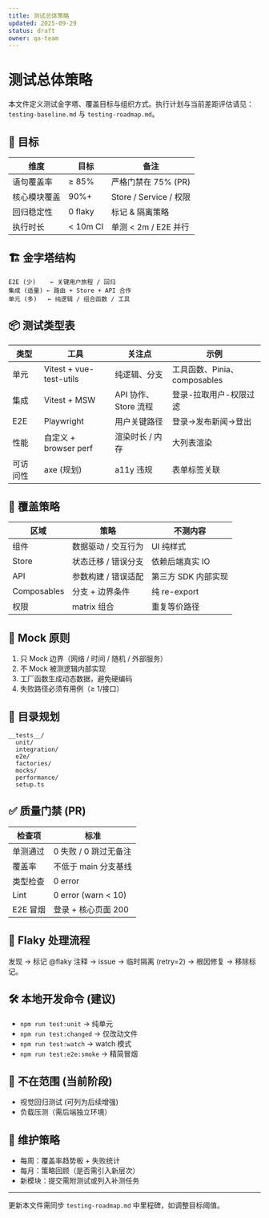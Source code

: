 ```yaml
---
title: 测试总体策略
updated: 2025-09-29
status: draft
owner: qa-team
---
```


# 测试总体策略

本文件定义测试金字塔、覆盖目标与组织方式。执行计划与当前差距评估请见：`testing-baseline.md` 与 `testing-roadmap.md`。

## 🎯 目标

| 维度         | 目标     | 备注                   |
| ------------ | -------- | ---------------------- |
| 语句覆盖率   | ≥ 85%    | 严格门禁在 75% (PR)    |
| 核心模块覆盖 | 90%+     | Store / Service / 权限 |
| 回归稳定性   | 0 flaky  | 标记 & 隔离策略        |
| 执行时长     | < 10m CI | 单测 < 2m / E2E 并行   |

## 🏗️ 金字塔结构

```
E2E (少)    ← 关键用户旅程 / 回归
集成 (适量) ← 路由 + Store + API 合作
单元 (多)   ← 纯逻辑 / 组合函数 / 工具
```

## 📦 测试类型表

| 类型     | 工具                    | 关注点               | 示例                         |
| -------- | ----------------------- | -------------------- | ---------------------------- |
| 单元     | Vitest + vue-test-utils | 纯逻辑、分支         | 工具函数、Pinia、composables |
| 集成     | Vitest + MSW            | API 协作、Store 流程 | 登录-拉取用户-权限过滤       |
| E2E      | Playwright              | 用户关键路径         | 登录→发布新闻→登出           |
| 性能     | 自定义 + browser perf   | 渲染时长 / 内存      | 大列表渲染                   |
| 可访问性 | axe (规划)              | a11y 违规            | 表单标签关联                 |

## 🧪 覆盖策略

| 区域        | 策略                | 不测内容            |
| ----------- | ------------------- | ------------------- |
| 组件        | 数据驱动 / 交互行为 | UI 纯样式           |
| Store       | 状态迁移 / 错误分支 | 依赖后端真实 IO     |
| API         | 参数构建 / 错误适配 | 第三方 SDK 内部实现 |
| Composables | 分支 + 边界条件     | 纯 re-export        |
| 权限        | matrix 组合         | 重复等价路径        |

## 🔌 Mock 原则

1. 只 Mock 边界（网络 / 时间 / 随机 / 外部服务）
2. 不 Mock 被测逻辑内部实现
3. 工厂函数生成动态数据，避免硬编码
4. 失败路径必须有用例（≥ 1/接口）

## 🧱 目录规划

```
__tests__/
  unit/
  integration/
  e2e/
  factories/
  mocks/
  performance/
  setup.ts
```

## ✅ 质量门禁 (PR)

| 检查项   | 标准                  |
| -------- | --------------------- |
| 单测通过 | 0 失败 / 0 跳过无备注 |
| 覆盖率   | 不低于 main 分支基线  |
| 类型检查 | 0 error               |
| Lint     | 0 error (warn < 10)   |
| E2E 冒烟 | 登录 + 核心页面 200   |

## 🚦 Flaky 处理流程

发现 → 标记 @flaky 注释 → issue → 临时隔离 (retry=2) → 根因修复 → 移除标记。

## 🛠️ 本地开发命令 (建议)

- `npm run test:unit` → 纯单元
- `npm run test:changed` → 仅改动文件
- `npm run test:watch` → watch 模式
- `npm run test:e2e:smoke` → 精简冒烟

## 📌 不在范围 (当前阶段)

- 视觉回归测试 (可列为后续增强)
- 负载压测（需后端独立环境）

## 🔄 维护策略

- 每周：覆盖率趋势板 + 失败统计
- 每月：策略回顾（是否需引入新层次）
- 新模块：提交需附测试或列入补测任务

---

更新本文件需同步 `testing-roadmap.md` 中里程碑，如调整目标阈值。
